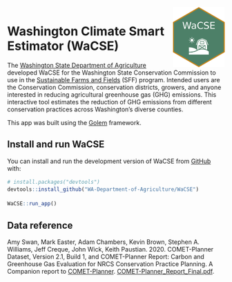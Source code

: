 
<!-- README.md is generated from README.Rmd. Please edit that file -->

<img src="inst/app/www/rmd/img/favicon.png" align="right" width="120"/>

# Washington Climate Smart Estimator (WaCSE)

The [Washington State Department of
Agriculture](https://agr.wa.gov/departments/land-and-water/natural-resources)
developed WaCSE for the Washington State Conservation Commission to use
in the [Sustainable Farms and Fields](https://www.scc.wa.gov/sff) (SFF)
program. Intended users are the Conservation Commission, conservation
districts, growers, and anyone interested in reducing agricultural
greenhouse gas (GHG) emissions. This interactive tool estimates the
reduction of GHG emissions from different conservation practices across
Washington’s diverse counties.

This app was built using the
[Golem](https://github.com/ThinkR-open/golem) framework.

## Install and run WaCSE

You can install and run the development version of WaCSE from
[GitHub](https://github.com/) with:

``` r
# install.packages("devtools")
devtools::install_github("WA-Department-of-Agriculture/WaCSE")

WaCSE::run_app()
```

## Data reference

Amy Swan, Mark Easter, Adam Chambers, Kevin Brown, Stephen A. Williams,
Jeff Creque, John Wick, Keith Paustian. 2020. COMET-Planner Dataset,
Version 2.1, Build 1, and COMET-Planner Report: Carbon and Greenhouse
Gas Evaluation for NRCS Conservation Practice Planning. A Companion
report to [COMET-Planner](http://www.comet-planner.com).
[COMET-Planner_Report_Final.pdf](http://bfuels.nrel.colostate.edu/beta/COMET-Planner_Report_Final.pdf).
